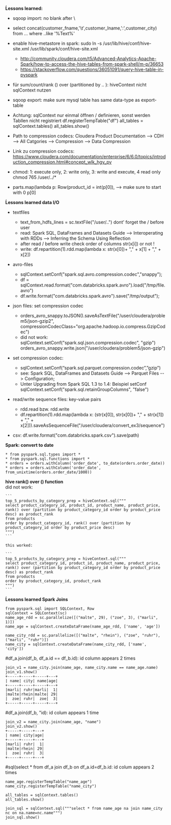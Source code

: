 **Ĺessons learned:**
* sqoop import: no blank after \
* select concat(customer_fname,'\t',customer_lname,':',customer_city) from ... where ..like '%Text%'
* enable hive-metastore in spark: sudo ln -s /usr/lib/hive/conf/hive-site.xml /usr/lib/spark/conf/hive-site.xml
    * http://community.cloudera.com/t5/Advanced-Analytics-Apache-Spark/how-to-access-the-hive-tables-from-spark-shell/m-p/36653
    * https://stackoverflow.com/questions/36051091/query-hive-table-in-pyspark


* für sum/count/rank () over (partitioned by .. ): hiveContext nicht sqlContext nutzen
* sqoop export: make sure mysql table has same data-type as export-table
* Achtung: sqlContext nur einmal öffnen / definieren, sonst werden Tabllen nicht registriert
    df.registerTempTable("df")
    all_tables = sqlContext.tables()
    all_tables.show()

* Path to compression codecs: Cloudera Product Documentation --> CDH --> All Catgories --> Compression --> Data Compression 
* Link zu compression codecs: https://www.cloudera.com/documentation/enterprise/6/6.0/topics/introduction_compression.html#concept_wlk_hgy_pv
* chmod: 1: execute only, 2: write only, 3: write and execute, 4  read only chmod 765 /user/../*
* parts.map(lambda p: Row(product_id = int(p[0]), --> make sure to start with 0 p[0]


**Ĺessons learned data I/O** 

* textfiles
    * text_from_hdfs_lines = sc.textFile("/user/..") dont' forget the / before user
    * read: Spark SQL, DataFrames and Datasets Guide --> Interoperating with RDDs --> Inferring the Schema Using Reflection
    * after read / before write check order of columns str(x[i]) or not !
    * write: df.repartition(1).rdd.map(lambda x: str(x[0])+ "," + x[1] + "," + x[2])

* avro-files
    * sqlContext.setConf("spark.sql.avro.compression.codec","snappy");
    * df = sqlContext.read.format("com.databricks.spark.avro").load("/tmp/file.avro")
    * df.write.format("com.databricks.spark.avro").save("/tmp/output");

* json files: set compression codec
    * orders_avro_snappy.toJSON().saveAsTextFile("/user/cloudera/problem5/json-gzip2", compressionCodecClass="org.apache.hadoop.io.compress.GzipCodec")
    * did not work: sqlContext.setConf("spark.sql.json.compression.codec", "gzip") orders_avro_snappy.write.json("/user/cloudera/problem5/json-gzip")

* set compression codec: 
    * sqlContext.setConf(“spark.sql.parquet.compression.codec”,”gzip”)
    * see: Spark SQL, DataFrames and Datasets Guide --> Parquet Files --> Configuration; 
    * Unter Upgrading from Spark SQL 1.3 to 1.4: Beispiel setConf sqlContext.setConf("spark.sql.retainGroupColumns", "false") 

* read/write sequence files: key-value pairs
    * rdd.read bzw. rdd.write  
    * df.repartition(1).rdd.map(lambda x: (str(x[0]), str(x[0])+ "," + str(x[1]) + "," + x[2])).saveAsSequenceFile("/user/cloudera/convert_ex3/sequence")

* csv: df.write.format("com.databricks.spark.csv").save(path)


**Spark: convert to date**

    * from pyspark.sql.types import * 
    * from pyspark.sql.functions import * 
    * orders = orders.withColumn('order_date', to_date(orders.order_date)) 
    * orders = orders.withColumn('order_date', from_unixtime(orders.order_date/1000)) 


**hive rank() over () function**  
    did not work:

    ```
    top_5_products_by_category_prep = hiveContext.sql("""
    select product_category_id, product_id, product_name, product_price, rank() over (partition by product_category_id order by product_price desc) as product_rank
    from products
    order by product_category_id, rank() over (partition by product_category_id order by product_price desc)
    """)
    ```

    this worked:

    ```
    top_5_products_by_category_prep = hiveContext.sql("""
    select product_category_id, product_id, product_name, product_price, rank() over (partition by product_category_id order by product_price desc) as product_rank
    from products
    order by product_category_id, product_rank
    """)
    ```



**Ĺessons learned Spark Joins** 

```
from pyspark.sql import SQLContext, Row
sqlContext = SQLContext(sc)
name_age_rdd = sc.parallelize([("malte", 29), ("zoe", 3), ("marli", 1)])
name_age = sqlContext.createDataFrame(name_age_rdd, ['name', 'age'])

name_city_rdd = sc.parallelize([("malte", "rhein"), ("zoe", "ruhr"), ("marli", "ruhr")])
name_city = sqlContext.createDataFrame(name_city_rdd, ['name', 'city'])
```

#df_a.join(df_b, df_a.id == df_b.id): id column appears 2 times
```
join_v1 = name_city.join(name_age, name_city.name == name_age.name)   
join_v1.show()
+-----+-----+-----+---+                                                         
| name| city| name|age|
+-----+-----+-----+---+
|marli| ruhr|marli|  1|
|malte|rhein|malte| 29|
|  zoe| ruhr|  zoe|  3|
+-----+-----+-----+---+
```

#df_a.join(df_b, "id): id colum appears 1 time
```
join_v2 = name_city.join(name_age, "name")
join_v2.show()
+-----+-----+---+                                                               
| name| city|age|
+-----+-----+---+
|marli| ruhr|  1|
|malte|rhein| 29|
|  zoe| ruhr|  3|
+-----+-----+---+
```

#sql(select * from df_a join df_b on df_a.id=df_b.id: id colum appears 2 times

```
name_age.registerTempTable("name_age")
name_city.registerTempTable("name_city")

all_tables = sqlContext.tables()
all_tables.show()

join_sql = sqlContext.sql("""select * from name_age na join name_city nc on na.name=nc.name""")
join_sql.show()

```








